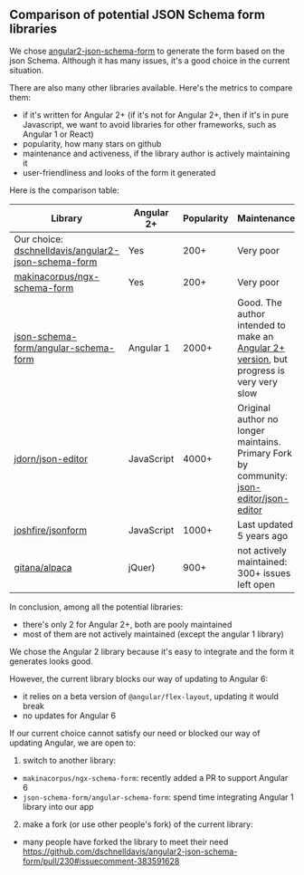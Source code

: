 ## Comparison of potential JSON Schema form libraries

We chose [angular2-json-schema-form](https://github.com/dschnelldavis/angular2-json-schema-form) to generate the form based on the json Schema. Although it has many issues, it's a good choice in the current situation.

There are also many other libraries available. Here's the metrics to compare them:
  - if it's written for Angular 2+ (if it's not for Angular 2+, then if it's in pure Javascript, we want to avoid libraries for other frameworks, such as Angular 1 or React)
  - popularity, how many stars on github
  - maintenance and activeness, if the library author is actively maintaining it
  - user-friendliness and looks of the form it generated


Here is the comparison table:

| Library | Angular 2+ | Popularity | Maintenance | Look |
|-------------------------------------------------------------------------------------------------------------------|-----------------|------------|--------------------------------------------------------------------------------------------------------------------------------------|------|
| Our choice: [dschnelldavis/angular2-json-schema-form](https://github.com/dschnelldavis/angular2-json-schema-form) | Yes | 200+ | Very poor | Good |
| [makinacorpus/ngx-schema-form](https://github.com/makinacorpus/ngx-schema-form) | Yes | 200+ | Very poor | Bad |
| [json-schema-form/angular-schema-form](https://github.com/json-schema-form/angular-schema-form) | Angular 1 | 2000+ | Good. The author intended to make an [Angular 2+ version](https://github.com/json-schema-form/angular-schema-form/issues/774), but progress is very very slow | Good |
| [jdorn/json-editor](https://github.com/jdorn/json-editor) | JavaScript | 4000+ | Original author no longer maintains. Primary Fork by community: [json-editor/json-editor](https://github.com/json-editor/json-editor) | Ok |
| [joshfire/jsonform](https://github.com/joshfire/jsonform) | JavaScript | 1000+ | Last updated 5 years ago | - |
| [gitana/alpaca](https://github.com/gitana/alpaca) | jQuer) | 900+ | not actively maintained: 300+ issues left open | Ok |


In conclusion, among all the potential libraries:
  - there's only 2 for Angular 2+, both are pooly maintained
  - most of them are not actively maintained (except the angular 1 library)

We chose the Angular 2 library because it's easy to integrate and the form it generates looks good.

However, the current library blocks our way of updating to Angular 6:
  - it relies on a beta version of `@angular/flex-layout`, updating it would break
  - no updates for Angular 6

If our current choice cannot satisfy our need or blocked our way of updating Angular,
 we are open to:
 1. switch to another library:
   - `makinacorpus/ngx-schema-form`: recently added a PR to support Angular 6
   - `json-schema-form/angular-schema-form`: spend time integrating Angular 1 library into our app
 2. make a fork (or use other people's fork) of the current library:
   - many people have forked the library to meet their need
   https://github.com/dschnelldavis/angular2-json-schema-form/pull/230#issuecomment-383591628
